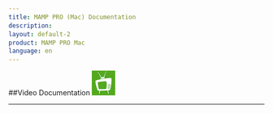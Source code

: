 ```yaml
---
title: MAMP PRO (Mac) Documentation
description: 
layout: default-2
product: MAMP PRO Mac
language: en
---
```


##Video Documentation ![MAMP](MAMPtv.png)
 
---
 
 
